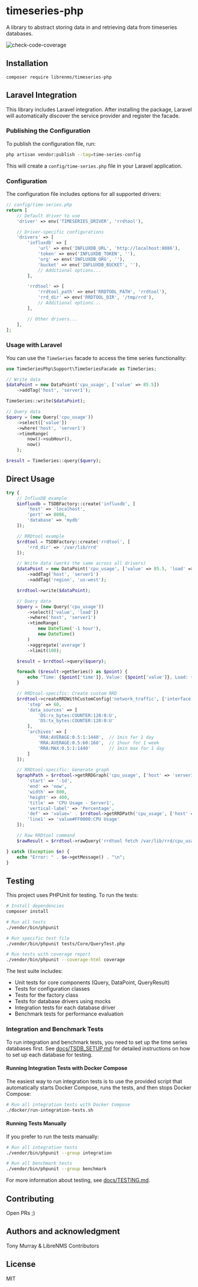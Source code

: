 # timeseries-php

A library to abstract storing data in and retrieving data from timeseries databases.

![check-code-coverage](https://img.shields.io/badge/code--coverage-80%-brightgreen)

## Installation
`composer require librenms/timeseries-php`

## Laravel Integration

This library includes Laravel integration. After installing the package, Laravel will automatically discover the service provider and register the facade.

### Publishing the Configuration

To publish the configuration file, run:

```bash
php artisan vendor:publish --tag=time-series-config
```

This will create a `config/time-series.php` file in your Laravel application.

### Configuration

The configuration file includes options for all supported drivers:

```php
// config/time-series.php
return [
    // Default driver to use
    'driver' => env('TIMESERIES_DRIVER', 'rrdtool'),

    // Driver-specific configurations
    'drivers' => [
        'influxdb' => [
            'url' => env('INFLUXDB_URL', 'http://localhost:8086'),
            'token' => env('INFLUXDB_TOKEN', ''),
            'org' => env('INFLUXDB_ORG', ''),
            'bucket' => env('INFLUXDB_BUCKET', ''),
            // Additional options...
        ],

        'rrdtool' => [
            'rrdtool_path' => env('RRDTOOL_PATH', 'rrdtool'),
            'rrd_dir' => env('RRDTOOL_DIR', '/tmp/rrd'),
            // Additional options...
        ],

        // Other drivers...
    ],
];
```

### Usage with Laravel

You can use the `TimeSeries` facade to access the time series functionality:

```php
use TimeSeriesPhp\Support\TimeSeriesFacade as TimeSeries;

// Write data
$dataPoint = new DataPoint('cpu_usage', ['value' => 85.5])
    ->addTag('host', 'server1');

TimeSeries::write($dataPoint);

// Query data
$query = (new Query('cpu_usage'))
    ->select(['value'])
    ->where('host', 'server1')
    ->timeRange(
        now()->subHour(),
        now()
    );

$result = TimeSeries::query($query);
```

## Direct Usage
```php
try {
    // InfluxDB example
    $influxdb = TSDBFactory::create('influxdb', [
        'host' => 'localhost',
        'port' => 8086,
        'database' => 'mydb'
    ]);

    // RRDtool example
    $rrdtool = TSDBFactory::create('rrdtool', [
        'rrd_dir' => '/var/lib/rrd'
    ]);

    // Write data (works the same across all drivers)
    $dataPoint = new DataPoint('cpu_usage', ['value' => 85.5, 'load' => 1.2])
        ->addTag('host', 'server1')
        ->addTag('region', 'us-west');

    $rrdtool->write($dataPoint);

    // Query data
    $query = (new Query('cpu_usage'))
        ->select(['value', 'load'])
        ->where('host', 'server1')
        ->timeRange(
            new DateTime('-1 hour'),
            new DateTime()
        )
        ->aggregate('average')
        ->limit(100);

    $result = $rrdtool->query($query);

    foreach ($result->getSeries() as $point) {
        echo "Time: {$point['time']}, Value: {$point['value']}, Load: {$point['load']}\n";
    }

    // RRDtool-specific: Create custom RRD
    $rrdtool->createRRDWithCustomConfig('network_traffic', ['interface' => 'eth0'], [
        'step' => 60,
        'data_sources' => [
            'DS:rx_bytes:COUNTER:120:0:U',
            'DS:tx_bytes:COUNTER:120:0:U'
        ],
        'archives' => [
            'RRA:AVERAGE:0.5:1:1440',  // 1min for 1 day
            'RRA:AVERAGE:0.5:60:168',  // 1hour for 1 week
            'RRA:MAX:0.5:1:1440'       // 1min max for 1 day
        ]
    ]);

    // RRDtool-specific: Generate graph
    $graphPath = $rrdtool->getRRDGraph('cpu_usage', ['host' => 'server1'], [
        'start' => '-1d',
        'end' => 'now',
        'width' => 800,
        'height' => 400,
        'title' => 'CPU Usage - Server1',
        'vertical-label' => 'Percentage',
        'def' => 'value=' . $rrdtool->getRRDPath('cpu_usage', ['host' => 'server1']) . ':value:AVERAGE',
        'line1' => 'value#FF0000:CPU Usage'
    ]);

    // Raw RRDtool command
    $rawResult = $rrdtool->rawQuery('rrdtool fetch /var/lib/rrd/cpu_usage_host-server1.rrd AVERAGE -s -3600');

} catch (Exception $e) {
    echo "Error: " . $e->getMessage() . "\n";
}
```

## Testing
This project uses PHPUnit for testing. To run the tests:

```bash
# Install dependencies
composer install

# Run all tests
./vendor/bin/phpunit

# Run specific test file
./vendor/bin/phpunit tests/Core/QueryTest.php

# Run tests with coverage report
./vendor/bin/phpunit --coverage-html coverage
```

The test suite includes:
- Unit tests for core components (Query, DataPoint, QueryResult)
- Tests for configuration classes
- Tests for the factory class
- Tests for database drivers using mocks
- Integration tests for each database driver
- Benchmark tests for performance evaluation

### Integration and Benchmark Tests

To run integration and benchmark tests, you need to set up the time series databases first. See [docs/TSDB_SETUP.md](docs/TSDB_SETUP.md) for detailed instructions on how to set up each database for testing.

#### Running Integration Tests with Docker Compose

The easiest way to run integration tests is to use the provided script that automatically starts Docker Compose, runs the tests, and then stops Docker Compose:

```bash
# Run all integration tests with Docker Compose
./docker/run-integration-tests.sh
```

#### Running Tests Manually

If you prefer to run the tests manually:

```bash
# Run all integration tests
./vendor/bin/phpunit --group integration

# Run all benchmark tests
./vendor/bin/phpunit --group benchmark
```

For more information about testing, see [docs/TESTING.md](docs/TESTING.md).

## Contributing
Open PRs ;)

## Authors and acknowledgment
Tony Murray & LibreNMS Contributors

## License
MIT
